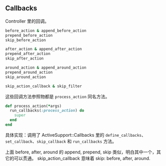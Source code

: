 ## Callbacks

Controller 里的回调。

```ruby
before_action & append_before_action
prepend_before_action
skip_before_action

after_action & append_after_action
prepend_after_action
skip_after_action

around_action & append_around_action
prepend_around_action
skip_around_action

skip_action_callback & skip_filter
```

这些回调方法参照物都是 `process_action` 同名方法。

```ruby
def process_action(*args)
  run_callbacks(:process_action) do
    super
  end
end
```

具体实现：调用了 ActiveSupport::Callbacks 里的 `define_callbacks`、`set_callback`、`skip_callback` 和 `run_callbacks` 方法。

上面 before, after, around 的 append, prepend, skip 类似，明白其中一个，其它的可以贯通。
skip_action_callback 意味着 skip: before, after, around.
